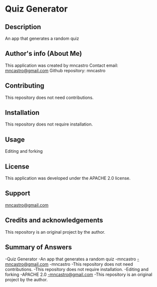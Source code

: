 
    
# Quiz Generator

## Description

An app that generates a random quiz
    
## Author's info (About Me)

This application was created by mncastro
Contact email: mncastro@gmail.com
Github repository: mncastro

## Contributing

This repository does not need contributions.

## Installation

This repository does not require installation.

## Usage

Editing and forking

## License 

This application was developed under the APACHE 2.0 license.

## Support 

mncastro@gmail.com

## Credits and acknowledgements

This repository is an original project by the author.

## Summary of Answers

-Quiz Generator
-An app that generates a random quiz
-mncastro
-mncastro@gmail.com
-mncastro
-This repository does not need contributions.
-This repository does not require installation.
-Editing and forking
-APACHE 2.0
-mncastro@gmail.com
-This repository is an original project by the author.

    
    